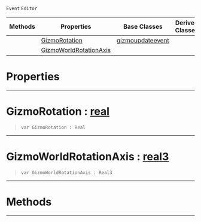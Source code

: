  `Event` `Editor`



|Methods|Properties|Base Classes|Derived Classes|
|---|---|---|---|
| |[ GizmoRotation](https://github.com/zeroengineteam/ZeroDocs/code_reference/class_reference/rotategizmoupdateevent.markdown#gizmorotation-zero-engin)|[gizmoupdateevent](https://github.com/zeroengineteam/ZeroDocs/code_reference/class_reference/gizmoupdateevent.markdown)| |
| |[ GizmoWorldRotationAxis](https://github.com/zeroengineteam/ZeroDocs/code_reference/class_reference/rotategizmoupdateevent.markdown#gizmoworldrotationaxis-z)| | |


 #  Properties


---  
 #  GizmoRotation : [real](https://github.com/zeroengineteam/ZeroDocs/code_reference/zilch_base_types/real.markdown)

> 
> ``` lang=cpp, name=Zilch
> var GizmoRotation : Real


---  
 #  GizmoWorldRotationAxis : [real3](https://github.com/zeroengineteam/ZeroDocs/code_reference/zilch_base_types/real3.markdown)

> 
> ``` lang=cpp, name=Zilch
> var GizmoWorldRotationAxis : Real3


---  
 #  Methods


---  
 

 